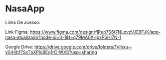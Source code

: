 # NasaApp

Links De acesso:

Link Figma: https://www.figma.com/design/fjPup7S6t7NLpvzVJE8FJK/app-nasa-atualizado?node-id=0-1&t=q79MA0XHpxPSHI7N-1 

Google Drive: https://drive.google.com/drive/folders/1Vihxu--y044bf7SxTbXPld9Eq1rC-WXS?usp=sharing
